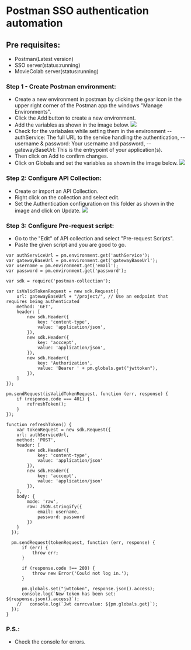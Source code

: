 # Postman SSO authentication automation
## Pre requisites:
- Postman(Latest version)
- SSO server(status:running)
- MovieColab server(status:running)

### Step 1 - Create Postman environment:
- Create a new environment in postman by clicking the gear icon in the upper right corner of the Postman app the windows "Manage Environments".
- Click the Add button to create a new environment.
- Add the variables as shown in the image below.
![](env.png)
- Check for the variabales while setting them in the environment
-- authService: The full URL to the service handling the authentication,
--  username & password: Your username and password,
-- gatewayBaseUrl: This is the entrypoint of your application(s). 
- Then click on Add to confirm changes.
- Click on Globals and set the variables as shown in the image below.
![](env2.png)

### Step 2: Configure API Collection:
- Create or import an API Collection.
- Right click on the collection and select edit.
- Set the Authentication configuration on this folder as shown in the image and click on Update.
![](env3.png)

### Step 3: Configure Pre-request script:
- Go to the "Edit" of API collection and select "Pre-request Scripts".
- Paste the given script and you are good to go.
```
var authServiceUrl = pm.environment.get('authService');
var gatewayBaseUrl = pm.environment.get('gatewayBaseUrl');
var username = pm.environment.get('email');
var password = pm.environment.get('password');

var sdk = require('postman-collection');

var isValidTokenRequest = new sdk.Request({
    url: gatewayBaseUrl + "/project/", // Use an endpoint that requires being authenticated
    method: 'GET',
    header: [
        new sdk.Header({
            key: 'content-type',
            value: 'application/json',
        }),
        new sdk.Header({
            key: 'acccept',
            value: 'application/json',
        }),
        new sdk.Header({
            key: 'Authorization',
            value: 'Bearer ' + pm.globals.get("jwttoken"),
        }),
    ]
});

pm.sendRequest(isValidTokenRequest, function (err, response) {
    if (response.code === 401) {
        refreshToken();
    }
});

function refreshToken() {
    var tokenRequest = new sdk.Request({
    url: authServiceUrl,
    method: 'POST',
    header: [
        new sdk.Header({
            key: 'content-type',
            value: 'application/json'
        }),
        new sdk.Header({
            key: 'acccept',
            value: 'application/json'
        }),
    ],
    body: {
        mode: 'raw',
        raw: JSON.stringify({
            email: username,
            password: password
        })
    } 
  });

  pm.sendRequest(tokenRequest, function (err, response) {
      if (err) {
          throw err;
      }
      
      if (response.code !== 200) {
          throw new Error('Could not log in.');
      }
      
      pm.globals.set("jwttoken", response.json().access);
      console.log(`New token has been set: ${response.json().access}`);
    //   console.log(`Jwt currcvalue: ${pm.globals.get}`);
  });
}
```

### P.S.:
- Check the console for errors.
